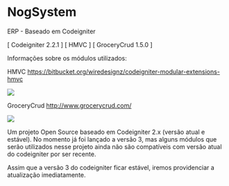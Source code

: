 # NogSystem
ERP - Baseado em Codeigniter

[ Codeigniter 2.2.1 ] [ HMVC ] [ GroceryCrud 1.5.0 ]

Informações sobre os módulos utilizados:

HMVC
https://bitbucket.org/wiredesignz/codeigniter-modular-extensions-hmvc

<img src="http://i.imgur.com/NxoBIBY.png" />

GroceryCrud
http://www.grocerycrud.com/

<img src="http://www.blogdephp.com/wp-content/uploads/2013/01/grocery_crud.png" />

Um projeto Open Source baseado em Codeigniter 2.x (versão atual e estável). No momento já foi lançado a versão 3, mas alguns módulos que serão utilizados nesse projeto ainda não são compatíveis com versão atual do codeigniter por ser recente.

Assim que a versão 3 do codeigniter ficar estável, iremos providenciar a atualização imediatamente.
